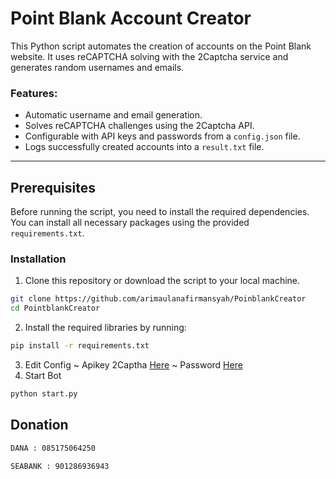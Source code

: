 # Point Blank Account Creator

This Python script automates the creation of accounts on the Point Blank website. It uses reCAPTCHA solving with the 2Captcha service and generates random usernames and emails.

### Features:
- Automatic username and email generation.
- Solves reCAPTCHA challenges using the 2Captcha API.
- Configurable with API keys and passwords from a `config.json` file.
- Logs successfully created accounts into a `result.txt` file.

---

## Prerequisites

Before running the script, you need to install the required dependencies. You can install all necessary packages using the provided `requirements.txt`.

### Installation

1. Clone this repository or download the script to your local machine.
```bash
git clone https://github.com/arimaulanafirmansyah/PoinblankCreator
cd PointblankCreator
```
2. Install the required libraries by running:

```bash
pip install -r requirements.txt
```
3. Edit Config
~ Apikey 2Captha [Here](https://github.com/arimaulanafirmansyah/PointblankCreator/blob/main/config.json#L2)
~ Password [Here](https://github.com/arimaulanafirmansyah/PointblankCreator/blob/main/config.json#L3)
4. Start Bot
```bash
python start.py
```


## Donation
```bash
DANA : 085175064250

SEABANK : 901286936943
```
